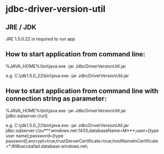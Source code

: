 # jdbc-driver-version-util

## JRE / JDK
JRE 1.5.0.22 is required to run app

## How to start application from command line:
%JAVA_HOME%\bin\java.exe -jar JdbcDriverVersionUtil.jar

e.g. C:\jdk1.5.0_22\bin\java.exe -jar JdbcDriverVersionUtil.jar

## How to start application from command line with connection string as parameter:
%JAVA_HOME%\bin\java.exe -jar JdbcDriverVersionUtil.jar [jdbc:sqlserver://url]

e.g.  C:\jdk1.5.0_22\bin\java.exe -jar JdbcDriverVersionUtil.jar jdbc:sqlserver://zu***.windows.net:1433;databaseName=M***;user=[type user name];password=[type password];encrypt=true;trustServerCertificate=true;hostNameInCertificate=*.4f4bacceafad.database.windows.net;